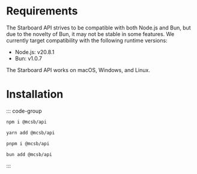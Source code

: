 # Requirements

The Starboard API strives to be compatible with both Node.js and Bun, but due to the novelty of Bun, it may not
be stable in some features. We currently target compatibility with the following runtime versions:

- Node.js: v20.8.1
- Bun: v1.0.7

The Starboard API works on macOS, Windows, and Linux.

# Installation

::: code-group

```bash [npm]
npm i @mcsb/api
```

```bash [yarn]
yarn add @mcsb/api
```

```bash [pnpm]
pnpm i @mcsb/api
```

```bash [bun]
bun add @mcsb/api
```

:::

